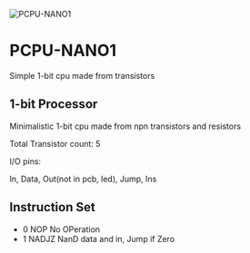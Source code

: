 ![PCPU-NANO1]([https://github.com/Pepe-57/esp-cf/blob/main/esp-cf_logo.jpg](https://github.com/Pepe-57/pcpu-nano1/blob/main/pcpu_nano1.jpg))
# PCPU-NANO1
Simple 1-bit cpu made from transistors
## 1-bit Processor
Minimalistic 1-bit cpu made from npn transistors and resistors

Total Transistor count: 5

I/O pins:

In, Data, Out(not in pcb, led), Jump, Ins

## Instruction Set
- 0 NOP No OPeration
- 1 NADJZ NanD data and in, Jump if Zero
